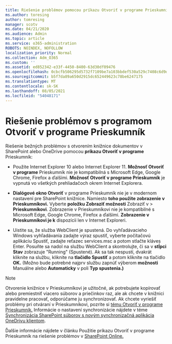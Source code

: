 ```yaml
---
title: Riešenie problémov pomocou príkazu Otvoriť v programe Prieskumník
ms.author: toresing
author: tomresing
manager: scotv
ms.date: 04/21/2020
ms.audience: Admin
ms.topic: article
ms.service: o365-administration
ROBOTS: NOINDEX, NOFOLLOW
localization_priority: Normal
ms.collection: Adm_O365
ms.custom: ''
ms.assetid: ed852342-e33f-4450-8400-63d30df09476
ms.openlocfilehash: 0cbcfb506295d5732f7109be7a103bbdef530a529c7408c6d9d45a7b38a89915
ms.sourcegitcommit: b5f7da89a650d2915dc652449623c78be6247175
ms.translationtype: MT
ms.contentlocale: sk-SK
ms.lasthandoff: 08/05/2021
ms.locfileid: "54048171"
---
```

# <a name="fix-problems-with-open-with-explorer"></a>Riešenie problémov s programom Otvoriť v programe Prieskumník

Riešenie bežných problémov s otvorením knižnice dokumentov v SharePoint alebo OneDrive pomocou **príkazu Otvoriť v programe** Prieskumník: 
  
- Použite Internet Explorer 10 alebo Internet Explorer 11. **Možnosť Otvoriť v programe** Prieskumník nie je kompatibilná s Microsoft Edge, Google Chrome, Firefox a ďalšími. **Možnosť Otvoriť v programe Prieskumník** je vypnutá vo všetkých prehliadačoch okrem Internet Explorera. 
    
- **Dialógové okno Otvoriť** v programe Prieskumník nie je v modernom nastavení pre SharePoint knižnice. Namiesto **toho použite zobrazenie v Prieskumníkovi.** Vyberte **položku Zobraziť možnosti** Zobraziť v \> **Prieskumníkovi**. Zobrazenie v Prieskumníkovi nie je kompatibilné s Microsoft Edge, Google Chrome, Firefox a ďalšími. **Zobrazenie v Prieskumníkovi je k** dispozícii len v Internet Exploreri. 
    
- Uistite sa, že služba WebClient je spustená. Do vyhľadávacieho Windows vyhľadávania zadajte výraz spustiť, vyberte počítačovú aplikáciu Spustiť, zadajte reťazec services.msc a potom stlačte kláves Enter. Posuňte sa nadol na službu WebClient a skontrolujte, či sa v **stĺpci Stav** zobrazuje "Running" (Spustené). Ak sa tak nespustí, dvakrát kliknite na službu, kliknite na **tlačidlo Spustiť** a potom kliknite na tlačidlo **OK.** (Možno bude potrebné najprv službu zapnúť výberom **možnosti** Manuálne alebo **Automaticky** v poli **Typ spustenia.)** 
    
> [!NOTE]
> Otvorenie knižnice v Prieskumníkovi je užitočné, ak potrebujete kopírovať alebo premiestniť viacero súborov a priečinkov raz, ale ak chcete v knižnici pravidelne pracovať, odporúčame ju synchronizovať. Ak chcete vyriešiť problémy pri otváraní v Prieskumníkovi, pozrite si [tému Otvoriť v programe Prieskumník.](https://go.microsoft.com/fwlink/?linkid=871665) Informácie o nastavení synchronizácie nájdete v téme [Synchronizácia SharePoint súborov s novým synchronizačná aplikácia OneDrivu klientom](https://go.microsoft.com/fwlink/?linkid=871666).
  
Ďalšie informácie nájdete v článku Použitie príkazu Otvoriť v programe Prieskumník na riešenie problémov v [SharePoint Online.](https://docs.microsoft.com/sharepoint/support/lists-and-libraries/troubleshoot-issues-using-open-with-explorer) 
  

